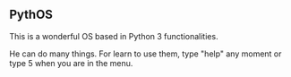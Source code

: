 ## PythOS
This is a wonderful OS based in Python 3 functionalities.

He can do many things. For learn to use them, type "help" any moment or type 5 when you are in the menu.
